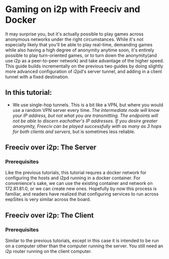 Gaming on i2p with Freeciv and Docker
=====================================

It may surprise you, but it's actually possible to play games across anonymous
networks under the right circumstances. While it's not especially likely that
you'll be able to play real-time, demanding games while also having a high
degree of anonymity anytime soon, it's entirely possible to play turn-oriented
games, or to turn down the anonymity(and use i2p as a peer-to-peer network) and
take advantage of the higher speed. This guide builds incrementally on the
previous two guides by doing slightly more advanced configuration of i2pd's
server tunnel, and adding in a client tunnel with a fixed destination.

In this tutorial:
-----------------

  * We use single-hop tunnels. This is a bit like a VPN, but where you would use a random VPN server every time. *The intermediate node will know your IP address, but not what you are transmitting. The endpoints will not be able to discern eachother's IP addresses. If you desire greater anonymity, Freeciv can be played successfully with as many as 3 hops for both clients and servers*, but is sometimes less reliable.

Freeciv over i2p: The Server
----------------------------

### Prerequisites

Like the previous tutorials, this tutorial requres a docker network for
configuring the hosts and i2pd running in a docker container. For convenience's
sake, we can use the existing container and network on 172.81.81.0, or we can
create new ones. Hopefully by now this process is familiar, and readers have
realized that configuring services to run across eepSites is very similar across
the board.

Freeciv over i2p: The Client
----------------------------

### Prerequisites

Similar to the previous tutorials, except in this case it is intended to be run
on a computer other than the computer running the server. You still need an i2p
router running on the client computer.
